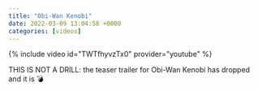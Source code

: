 ```yaml
---
title: "Obi-Wan Kenobi"
date: 2022-03-09 13:04:58 +0000
categories: [videos]
---
```


{% include video id="TWTfhyvzTx0" provider="youtube" %}

THIS IS NOT A DRILL: the teaser trailer for Obi-Wan Kenobi has dropped and it is 💣
